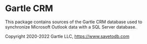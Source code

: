 # Gartle CRM

This package contains sources of the Gartle CRM database used to synchronize Microsoft Outlook data with a SQL Server database.

Copyright 2020-2022 Gartle LLC, https://www.savetodb.com
